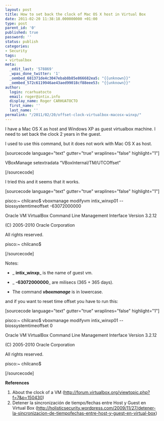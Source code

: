 ```yaml
---
layout: post
title: How to set back the clock of Mac OS X host in Virtual Box
date: 2011-02-20 11:38:18.000000000 +01:00
type: post
parent_id: '0'
published: true
password: ''
status: publish
categories:
- Security
tags:
- virtualbox
meta:
  _edit_last: '578869'
  _wpas_done_twitter: '1'
  _oembed_681371de4c3047ebab8b85e866682ea5: "{{unknown}}"
  _oembed_572c6119946ae43aed99018cf88eee53: "{{unknown}}"
author:
  login: rcarhuatocto
  email: roger@intix.info
  display_name: Roger CARHUATOCTO
  first_name: ''
  last_name: ''
permalink: "/2011/02/20/offset-clock-virtualbox-macosx-winxp/"
---
```

I have a Mac OS X as host and Windows XP as guest virtualbox machine. I need to set back the clock 2 years in the guest.

  


I used to use this command, but it does not work with Mac OS X as host.

  


[sourcecode language="text" gutter="true" wraplines="false" highlight="1"]  
  
VBoxManage setextradata <nameVm> “VBoxInternal/TM/UTCOffset” <nanoSeconds>  
  
[/sourcecode]

  


I tried this and it seems that it works.

  


[sourcecode language="text" gutter="true" wraplines="false" highlight="1"]  
  
pisco:~ chilcano$ vboxmanage modifyvm intix_winxp01 --biossystemtimeoffset -63072000000  
  
Oracle VM VirtualBox Command Line Management Interface Version 3.2.12  
  
(C) 2005-2010 Oracle Corporation  
  
All rights reserved.

  


pisco:~ chilcano$  
  
[/sourcecode]

  


Notes:

  


  

  *  _ **intix_winxp**_ is the name of guest vm.  

  

  *  _ **-63072000000**_ are milisecs (365 + 365 days).  

  

  * The command _**vboxmanage**_ is in lowercase.  

  

  


and if you want to reset time offset you have to run this:

  


[sourcecode language="text" gutter="true" wraplines="false" highlight="1"]  
  
pisco:~ chilcano$ vboxmanage modifyvm intix_winxp01 --biossystemtimeoffset 0  
  
Oracle VM VirtualBox Command Line Management Interface Version 3.2.12  
  
(C) 2005-2010 Oracle Corporation  
  
All rights reserved.

  


pisco:~ chilcano$  
  
[/sourcecode]

  


 **References**

  


  

  1. About the clock of a VM (http://forum.virtualbox.org/viewtopic.php?f=7&p=150430) 
  2. Detener la sincronización de tiempo/fechas entre Host y Guest en Virtual Box (http://holisticsecurity.wordpress.com/2009/11/27/detener-la-sincronizacion-de-tiempofechas-entre-host-y-guest-en-virtual-box) 



